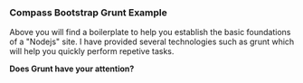 ### Compass Bootstrap Grunt Example

Above you will find a boilerplate to help you establish the basic foundations of a "Nodejs" site. I have provided several technologies such as grunt which will help you quickly perform repetive tasks.

**Does Grunt have your attention?**